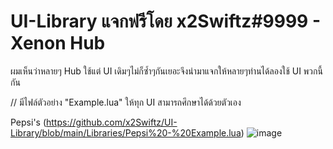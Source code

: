 # UI-Library แจกฟรีโดย x2Swiftz#9999 - Xenon Hub

ผมเห็นว่าหลายๆ Hub ใช้แต่ UI เดิมๆไม่ก็ซ้ำๆกันเยอะจึงนำมาแจกให้หลายๆท่านได้ลองใช้ UI พวกนี้กัน

// มีไฟล์ตัวอย่าง "Example.lua" ให้ทุก UI สามารถศึกษาได้ด้วยตัวเอง 

Pepsi's (https://github.com/x2Swiftz/UI-Library/blob/main/Libraries/Pepsi%20-%20Example.lua)
![image](https://user-images.githubusercontent.com/52291809/208846518-b942ccfe-005d-4ef4-83f9-4945d76208ee.png)
